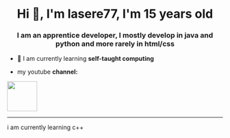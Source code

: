 <h1 align="center">Hi 👋, I'm lasere77, I'm 15 years old</h1> 
<h3 align="center">I am an apprentice developer, I mostly develop in java and python and more rarely in html/css</h3>  
  
- 🌱 I am currently learning **self-taught computing**    

-  my youtube **channel:**
 
<a href="https://www.youtube.com/channel/UC8V98QKWEdGA262EjE6LFVg/videos"><img align="center" src="https://lasere77.github.io/firefox-shortcut/img/yt.png" height="70" width="70" /></a> 


---  
i am currently learning c++
